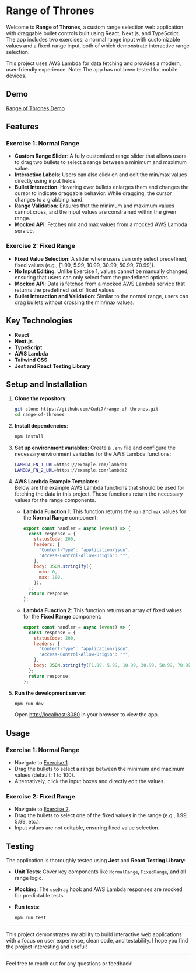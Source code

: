 # Range of Thrones

Welcome to **Range of Thrones**, a custom range selection web application with draggable bullet controls built using React, Next.js, and TypeScript. The app includes two exercises: a normal range input with customizable values and a fixed-range input, both of which demonstrate interactive range selection.

This project uses AWS Lambda for data fetching and provides a modern, user-friendly experience. Note: The app has not been tested for mobile devices.

## Demo

[Range of Thrones Demo](https://range-of-thrones.vercel.app/)

## Features

### Exercise 1: Normal Range

- **Custom Range Slider**: A fully customized range slider that allows users to drag two bullets to select a range between a minimum and maximum value.
- **Interactive Labels**: Users can also click on and edit the min/max values directly using input fields.
- **Bullet Interaction**: Hovering over bullets enlarges them and changes the cursor to indicate draggable behavior. While dragging, the cursor changes to a grabbing hand.
- **Range Validation**: Ensures that the minimum and maximum values cannot cross, and the input values are constrained within the given range.
- **Mocked API**: Fetches min and max values from a mocked AWS Lambda service.

### Exercise 2: Fixed Range

- **Fixed Value Selection**: A slider where users can only select predefined, fixed values (e.g., [1.99, 5.99, 10.99, 30.99, 50.99, 70.99]).
- **No Input Editing**: Unlike Exercise 1, values cannot be manually changed, ensuring that users can only select from the predefined options.
- **Mocked API**: Data is fetched from a mocked AWS Lambda service that returns the predefined set of fixed values.
- **Bullet Interaction and Validation**: Similar to the normal range, users can drag bullets without crossing the min/max values.

## Key Technologies

- **React**
- **Next.js**
- **TypeScript**
- **AWS Lambda**
- **Tailwind CSS**
- **Jest and React Testing Library**

## Setup and Installation

1. **Clone the repository**:

   ```bash
   git clone https://github.com/Cudi7/range-of-thrones.git
   cd range-of-thrones
   ```

2. **Install dependencies**:

   ```bash
   npm install
   ```

3. **Set up environment variables**:
   Create a `.env` file and configure the necessary environment variables for the AWS Lambda functions:

   ```bash
   LAMBDA_FN_1_URL=https://example.com/lambda1
   LAMBDA_FN_2_URL=https://example.com/lambda2
   ```

4. **AWS Lambda Example Templates**:  
   Below are the example AWS Lambda functions that should be used for fetching the data in this project. These functions return the necessary values for the range components.

   - **Lambda Function 1**: This function returns the `min` and `max` values for the **Normal Range** component:

     ```javascript
     export const handler = async (event) => {
       const response = {
         statusCode: 200,
         headers: {
           "Content-Type": "application/json",
           "Access-Control-Allow-Origin": "*",
         },
         body: JSON.stringify({
           min: 0,
           max: 100,
         }),
       };
       return response;
     };
     ```

   - **Lambda Function 2**: This function returns an array of fixed values for the **Fixed Range** component:

     ```javascript
     export const handler = async (event) => {
       const response = {
         statusCode: 200,
         headers: {
           "Content-Type": "application/json",
           "Access-Control-Allow-Origin": "*",
         },
         body: JSON.stringify([1.99, 5.99, 10.99, 30.99, 50.99, 70.99]),
       };
       return response;
     };
     ```

5. **Run the development server**:

   ```bash
   npm run dev
   ```

   Open [http://localhost:8080](http://localhost:8080) in your browser to view the app.

## Usage

### Exercise 1: Normal Range

- Navigate to [Exercise 1](http://localhost:8080/exercise1).
- Drag the bullets to select a range between the minimum and maximum values (default: 1 to 100).
- Alternatively, click the input boxes and directly edit the values.

### Exercise 2: Fixed Range

- Navigate to [Exercise 2](http://localhost:8080/exercise2).
- Drag the bullets to select one of the fixed values in the range (e.g., 1.99, 5.99, etc.).
- Input values are not editable, ensuring fixed value selection.

## Testing

The application is thoroughly tested using **Jest** and **React Testing Library**:

- **Unit Tests**: Cover key components like `NormalRange`, `FixedRange`, and all range logic.
- **Mocking**: The `useDrag` hook and AWS Lambda responses are mocked for predictable tests.
- **Run tests**:

  ```bash
  npm run test
  ```

---

This project demonstrates my ability to build interactive web applications with a focus on user experience, clean code, and testability. I hope you find the project interesting and useful!

---

Feel free to reach out for any questions or feedback!
